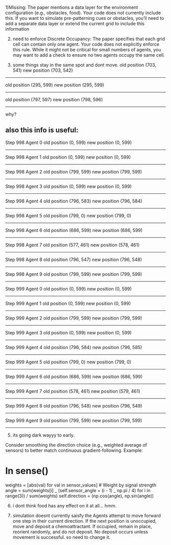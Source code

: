 1)Missing: The paper mentions a data layer for the environment configuration (e.g., obstacles, food). Your code does not currently include this. If you want to simulate pre-patterning cues or obstacles, you’ll need to add a separate data layer or extend the current grid to include this information

2.  need to enforce Discrete Occupancy: The paper specifies that each grid cell can contain only one agent. Your code does not explicitly enforce this rule. While it might not be critical for small numbers of agents, you may want to add a check to ensure no two agents occupy the same cell.

3.  some things stay in the same spot and dont move.
    old position (703, 541)
    new position (703, 542)

---

old position (295, 599)
new position (295, 599)

---

old position (797, 597)
new position (798, 596)

---

why?

## also this info is useful:

Step 998 Agent 0
old position (0, 599)
new position (0, 599)

---

Step 998 Agent 1
old position (0, 599)
new position (0, 599)

---

Step 998 Agent 2
old position (799, 599)
new position (799, 599)

---

Step 998 Agent 3
old position (0, 599)
new position (0, 599)

---

Step 998 Agent 4
old position (796, 583)
new position (796, 584)

---

Step 998 Agent 5
old position (799, 0)
new position (799, 0)

---

Step 998 Agent 6
old position (686, 599)
new position (686, 599)

---

Step 998 Agent 7
old position (577, 461)
new position (578, 461)

---

Step 998 Agent 8
old position (796, 547)
new position (796, 548)

---

Step 998 Agent 9
old position (799, 599)
new position (799, 599)

---

Step 999 Agent 0
old position (0, 599)
new position (0, 599)

---

Step 999 Agent 1
old position (0, 599)
new position (0, 599)

---

Step 999 Agent 2
old position (799, 599)
new position (799, 599)

---

Step 999 Agent 3
old position (0, 599)
new position (0, 599)

---

Step 999 Agent 4
old position (796, 584)
new position (796, 585)

---

Step 999 Agent 5
old position (799, 0)
new position (799, 0)

---

Step 999 Agent 6
old position (686, 599)
new position (686, 599)

---

Step 999 Agent 7
old position (578, 461)
new position (579, 461)

---

Step 999 Agent 8
old position (796, 548)
new position (796, 549)

---

Step 999 Agent 9
old position (799, 599)
new position (799, 599)

---

5. its going dark wayyy to early.

Consider smoothing the direction choice (e.g., weighted average of sensors) to better match continuous gradient-following.
Example:

# In sense()

weights = [abs(val) for val in sensor_values] # Weight by signal strength
angle = sum(weights[i] _ (self.sensor_angle + (i - 1) _ np.pi / 4) for i in range(3)) / sum(weights)
self.direction = (np.cos(angle), np.sin(angle))

6. i dont think food has any effect on it at all... hmm.

7. simulation doesnt currently saisfy the Agents attempt to move forward one step in their current direction.
   If the next position is unoccupied, move and deposit a chemoattractant.
   If occupied, remain in place, reorient randomly, and do not deposit.
   No deposit occurs unless movement is successful.
   so need to change it.
